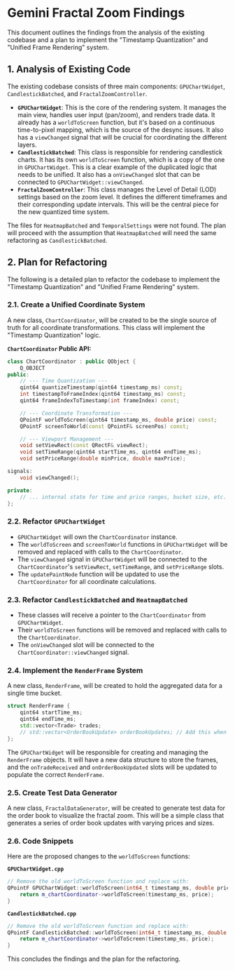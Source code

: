 
# Gemini Fractal Zoom Findings

This document outlines the findings from the analysis of the existing codebase and a plan to implement the "Timestamp Quantization" and "Unified Frame Rendering" system.

## 1. Analysis of Existing Code

The existing codebase consists of three main components: `GPUChartWidget`, `CandlestickBatched`, and `FractalZoomController`.

*   **`GPUChartWidget`**: This is the core of the rendering system. It manages the main view, handles user input (pan/zoom), and renders trade data. It already has a `worldToScreen` function, but it's based on a continuous time-to-pixel mapping, which is the source of the desync issues. It also has a `viewChanged` signal that will be crucial for coordinating the different layers.
*   **`CandlestickBatched`**: This class is responsible for rendering candlestick charts. It has its own `worldToScreen` function, which is a copy of the one in `GPUChartWidget`. This is a clear example of the duplicated logic that needs to be unified. It also has a `onViewChanged` slot that can be connected to `GPUChartWidget::viewChanged`.
*   **`FractalZoomController`**: This class manages the Level of Detail (LOD) settings based on the zoom level. It defines the different timeframes and their corresponding update intervals. This will be the central piece for the new quantized time system.

The files for `HeatmapBatched` and `TemporalSettings` were not found. The plan will proceed with the assumption that `HeatmapBatched` will need the same refactoring as `CandlestickBatched`.

## 2. Plan for Refactoring

The following is a detailed plan to refactor the codebase to implement the "Timestamp Quantization" and "Unified Frame Rendering" system.

### 2.1. Create a Unified Coordinate System

A new class, `ChartCoordinator`, will be created to be the single source of truth for all coordinate transformations. This class will implement the "Timestamp Quantization" logic.

**`ChartCoordinator` Public API:**

```cpp
class ChartCoordinator : public QObject {
    Q_OBJECT
public:
    // --- Time Quantization ---
    qint64 quantizeTimestamp(qint64 timestamp_ms) const;
    int timestampToFrameIndex(qint64 timestamp_ms) const;
    qint64 frameIndexToTimestamp(int frameIndex) const;

    // --- Coordinate Transformation ---
    QPointF worldToScreen(qint64 timestamp_ms, double price) const;
    QPointF screenToWorld(const QPointF& screenPos) const;

    // --- Viewport Management ---
    void setViewRect(const QRectF& viewRect);
    void setTimeRange(qint64 startTime_ms, qint64 endTime_ms);
    void setPriceRange(double minPrice, double maxPrice);

signals:
    void viewChanged();

private:
    // ... internal state for time and price ranges, bucket size, etc.
};
```

### 2.2. Refactor `GPUChartWidget`

*   `GPUChartWidget` will own the `ChartCoordinator` instance.
*   The `worldToScreen` and `screenToWorld` functions in `GPUChartWidget` will be removed and replaced with calls to the `ChartCoordinator`.
*   The `viewChanged` signal in `GPUChartWidget` will be connected to the `ChartCoordinator`'s `setViewRect`, `setTimeRange`, and `setPriceRange` slots.
*   The `updatePaintNode` function will be updated to use the `ChartCoordinator` for all coordinate calculations.

### 2.3. Refactor `CandlestickBatched` and `HeatmapBatched`

*   These classes will receive a pointer to the `ChartCoordinator` from `GPUChartWidget`.
*   Their `worldToScreen` functions will be removed and replaced with calls to the `ChartCoordinator`.
*   The `onViewChanged` slot will be connected to the `ChartCoordinator::viewChanged` signal.

### 2.4. Implement the `RenderFrame` System

A new class, `RenderFrame`, will be created to hold the aggregated data for a single time bucket.

```cpp
struct RenderFrame {
    qint64 startTime_ms;
    qint64 endTime_ms;
    std::vector<Trade> trades;
    // std::vector<OrderBookUpdate> orderBookUpdates; // Add this when HeatmapBatched is available
};
```

The `GPUChartWidget` will be responsible for creating and managing the `RenderFrame` objects. It will have a new data structure to store the frames, and the `onTradeReceived` and `onOrderBookUpdated` slots will be updated to populate the correct `RenderFrame`.

### 2.5. Create Test Data Generator

A new class, `FractalDataGenerator`, will be created to generate test data for the order book to visualize the fractal zoom. This will be a simple class that generates a series of order book updates with varying prices and sizes.

### 2.6. Code Snippets

Here are the proposed changes to the `worldToScreen` functions:

**`GPUChartWidget.cpp`**

```cpp
// Remove the old worldToScreen function and replace with:
QPointF GPUChartWidget::worldToScreen(int64_t timestamp_ms, double price) const {
    return m_chartCoordinator->worldToScreen(timestamp_ms, price);
}
```

**`CandlestickBatched.cpp`**

```cpp
// Remove the old worldToScreen function and replace with:
QPointF CandlestickBatched::worldToScreen(int64_t timestamp_ms, double price) const {
    return m_chartCoordinator->worldToScreen(timestamp_ms, price);
}
```

This concludes the findings and the plan for the refactoring.
